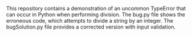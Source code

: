 This repository contains a demonstration of an uncommon TypeError that can occur in Python when performing division. The bug.py file shows the erroneous code, which attempts to divide a string by an integer.  The bugSolution.py file provides a corrected version with input validation.